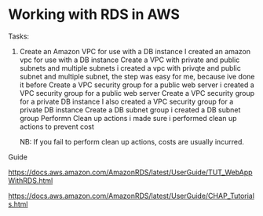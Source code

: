 # Working with RDS in AWS

Tasks:

1. Create an Amazon VPC for use with a DB instance
I created an amazon vpc for use with a DB instance
    Create a VPC with private and public subnets and multiple subnets
i created a vpc with privqte and public subnet and multiple subnet, the step was easy for me, because ive done it before
    Create a VPC security group for a public web server
i created a VPC security group for a public web server
    Create a VPC security group for a private DB instance
I also created a VPC security group for a private DB instance
    Create a DB subnet group
i created a DB subnet group
    Performn Clean up actions
i made sure i performed clean up actions to prevent cost  


    NB: If you fail to perform clean up actions, costs are usually incurred.




Guide

https://docs.aws.amazon.com/AmazonRDS/latest/UserGuide/TUT_WebAppWithRDS.html

https://docs.aws.amazon.com/AmazonRDS/latest/UserGuide/CHAP_Tutorials.html
